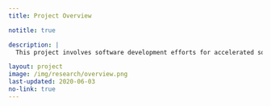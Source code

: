 ```yaml
---
title: Project Overview

notitle: true

description: |
  This project involves software development efforts for accelerated solution of differential and algebraic equations describing the kinetics of the electrochemical systems, integration of these solvers with machine learning approaches, and global optimization over the chemical design space.  The high-value candidates will be tested experimentally, validating the entire approach.

layout: project
image: /img/research/overview.png
last-updated: 2020-06-03
no-link: true
---
```

